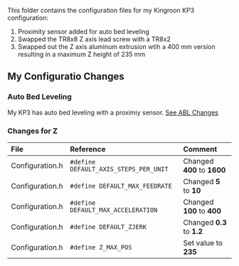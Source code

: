 This folder contains the configuration files for my Kingroon KP3 configuration:

1. Proximity sensor added for auto bed leveling
2. Swapped the TR8x8 Z axis lead screw with a TR8x2
3. Swapped out the Z axis aluminum extrusion wtih a 400 mm version resulting in a maximum Z height of 235 mm

## My Configuratio Changes
### Auto Bed Leveling
My KP3 has auto bed leveling with a proximiy sensor.
[See ABL Changes](https://github.com/3DP-Tech/Kingroon-KP3/blob/main/docs/abl.md)

### Changes for Z
|File|Reference|Comment|
|:-|:-|:-|
|Configuration.h|`#define DEFAULT_AXIS_STEPS_PER_UNIT`|Changed **400** to **1600**|
|Configuration.h|`#define DEFAULT_MAX_FEEDRATE`|Changed **5** to **10**|
|Configuration.h|`#define DEFAULT_MAX_ACCELERATION`|Changed **100** to **400**|
|Configuration.h|`#define DEFAULT_ZJERK`|Changed **0.3** to **1.2**|
|Configuration.h|`#define Z_MAX_POS`|Set value to **235**|